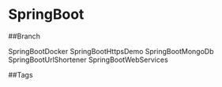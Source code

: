 # SpringBoot

##Branch

SpringBootDocker
SpringBootHttpsDemo
SpringBootMongoDb
SpringBootUrlShortener
SpringBootWebServices


##Tags
